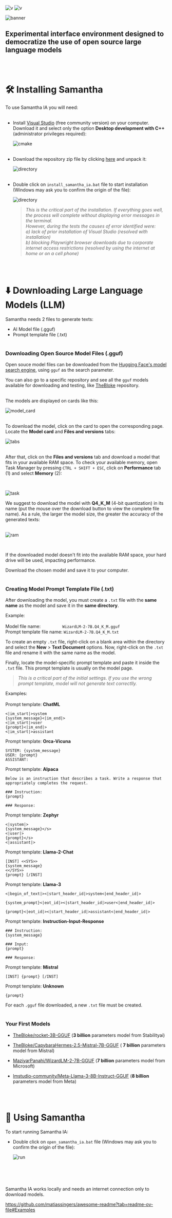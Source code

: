 
![v](https://img.shields.io/badge/version-0.1.1-blue) ![v](https://img.shields.io/badge/updated-April%2018,%20%202023-green)

![banner](https://github.com/controlecidadao/samantha_ia/blob/main/images/banner.png)

## Experimental interface environment designed to democratize the use of open source large language models
<br><br>

# 🛠️ Installing Samantha

To use Samantha IA you will need:
<br><br>
* Install [Visual Studio](https://visualstudio.microsoft.com/pt-br/vs/community/) (free community version) on your computer. Download it and select only the option **Desktop development with C++** (administrator privileges required):

  ![cmake](https://github.com/controlecidadao/samantha_ia/blob/main/images/cmake2.png)
<br><br>
* Download the repository zip file by clicking [here](https://github.com/controlecidadao/samantha_ia/archive/refs/heads/main.zip) and unpack it:

   ![directory](https://github.com/controlecidadao/samantha_ia/blob/main/images/directory.png)
<br><br>
* Double click on `install_samantha_ia.bat` file to start installation (Windows may ask you to confirm the origin of the file):

   ![directory](https://github.com/controlecidadao/samantha_ia/blob/main/images/install.png)

  >_This is the critical part of the installation. If everything goes well, the process will complete without displaying error messages in the terminal._<br>
  >_However, during the tests the causes of error identified were:_<br>
  >_a) lack of prior installation of Visual Studio (resolved with installation)_<br>
  >_b) blocking Playwright browser downloads due to corporate internet access restrictions (resolved by using the internet at home or on a cell phone)_

<br><br>
# ⬇️ Downloading Large Language Models (LLM)

Samantha needs 2 files to generate texts:
* AI Model file (.gguf)
* Prompt template file (.txt)
<br><br>

### Downloading Open Source Model Files (.gguf)

Open souce model files can be downloaded from the [Hugging Face's model search engine](https://huggingface.co/models?sort=trending&search=gguf), using `gguf` as the search parameter.

You can also go to a specific repository and see all the `gguf` models available for downloading and testing, like [TheBloke](https://huggingface.co/TheBloke) repository.
<br><br>

The models are displayed on cards like this:

![model_card](https://github.com/controlecidadao/samantha_ia/blob/main/images/model_card.png)
<br><br>

To download the model, click on the card to open the corresponding page. Locate the **Model card** and **Files and versions** tabs:

![tabs](https://github.com/controlecidadao/samantha_ia/blob/main/images/tabs.png)
<br><br>

After that, click on the **Files and versions** tab and download a model that fits in your available RAM space. To check your available memory, open Task Manager by pressing `CTRL + SHIFT + ESC`, click on **Performance** tab (1) and select **Memory** (2):

<br>

![task](https://github.com/controlecidadao/samantha_ia/blob/main/images/task_manager.png)

We suggest to download the model with **Q4_K_M** (4-bit quantization) in its name (put the mouse over the download button to view the complete file name). As a rule, the larger the model size, the greater the accuracy of the generated texts:
<br><br>

  ![ram](https://github.com/controlecidadao/samantha_ia/blob/main/images/ram.png)

<br>

If the downloaded model doesn't fit into the available RAM space, your hard drive will be used, impacting performance.

Download the chosen model and save it to your computer.
<br><br>

### Creating Model Prompt Template File (.txt)

After downloading the model, you must create a `.txt` file with the **same name** as the model and save it in the **same directory**.

Example:<br><br>
Model file name:&emsp;&emsp;&emsp;&emsp;&nbsp;&nbsp; `WizardLM-2-7B.Q4_K_M.gguf`<br>
Prompt template file name: `WizardLM-2-7B.Q4_K_M.txt`

To create an empty `.txt` file, right-click on a blank area within the directory and select the **New** > **Text Document** options. Now, right-click on the `.txt` file and rename it with the same name as the model.

Finally, locate the model-specific prompt template and paste it inside the `.txt` file. This prompt template is usually on the model page.

>_This is a critical part of the initial settings. If you use the wrong prompt template, model will not generate text correctlly._<br>

Examples:<br><br>
Prompt template: **ChatML**
```
<|im_start|>system
{system_message}<|im_end|>
<|im_start|>user
{prompt}<|im_end|>
<|im_start|>assistant
```

Prompt template: **Orca-Vicuna**
```
SYSTEM: {system_message}
USER: {prompt}
ASSISTANT:
```

Prompt template: **Alpaca**
```
Below is an instruction that describes a task. Write a response that appropriately completes the request.

### Instruction:
{prompt}

### Response:
```

Prompt template: **Zephyr**
```
<|system|>
{system_message}</s>
<|user|>
{prompt}</s>
<|assistant|>
```

Prompt template: **Llama-2-Chat**
```
[INST] <<SYS>>
{system_message}
<</SYS>>
{prompt} [/INST]
```

Prompt template: **Llama-3**
```
<|begin_of_text|><|start_header_id|>system<|end_header_id|>

{system_prompt}<|eot_id|><|start_header_id|>user<|end_header_id|>

{prompt}<|eot_id|><|start_header_id|>assistant<|end_header_id|>
```

Prompt template: **Instruction-Input-Response**
```
### Instruction:
{system_message}

### Input:
{prompt}

### Response:
```

Prompt template: **Mistral**
```
[INST] {prompt} [/INST]
```

Prompt template: **Unknown**
```
{prompt}
```

For each `.gguf` file downloaded, a new `.txt` file must be created.
<br><br>

### Your First Models

* [TheBloke/rocket-3B-GGUF](https://huggingface.co/TheBloke/rocket-3B-GGUF) (**3 billion** parameters model from Stabilityai)

* [TheBloke/CapybaraHermes-2.5-Mistral-7B-GGUF](https://huggingface.co/TheBloke/CapybaraHermes-2.5-Mistral-7B-GGUF) ( **7 billion** parameters model from Mistral)

* [MaziyarPanahi/WizardLM-2-7B-GGUF](https://huggingface.co/MaziyarPanahi/WizardLM-2-7B-GGUF) (**7 billion** parameters model from Microsoft)

* [lmstudio-community/Meta-Llama-3-8B-Instruct-GGUF](https://huggingface.co/lmstudio-community/Meta-Llama-3-8B-Instruct-GGUF) (**8 billion** parameters model from Meta)

<br><br>
# 🧠 Using Samantha

To start running Samantha IA:

* Double click on `open_samantha_ia.bat` file (Windows may ask you to confirm the origin of the file):

   ![run](https://github.com/controlecidadao/samantha_ia/blob/main/images/run.png)


<br><br><br><br>
Samantha IA works locally and needs an internet connection only to download models.

https://github.com/matiassingers/awesome-readme?tab=readme-ov-file#Examples
